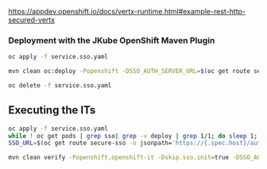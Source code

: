 <https://appdev.openshift.io/docs/vertx-runtime.html#example-rest-http-secured-vertx>

### Deployment with the JKube OpenShift Maven Plugin

```bash
oc apply -f service.sso.yaml

mvn clean oc:deploy -Popenshift -DSSO_AUTH_SERVER_URL=$(oc get route secure-sso -o jsonpath='https://{.spec.host}/auth')

oc delete -f service.sso.yaml
```

## Executing the ITs

```bash
oc apply -f service.sso.yaml
while ! oc get pods | grep sso| grep -v deploy | grep 1/1; do sleep 1; done
SSO_URL=$(oc get route secure-sso -o jsonpath='https://{.spec.host}/auth')

mvn clean verify -Popenshift,openshift-it -Dskip.sso.init=true -DSSO_AUTH_SERVER_URL=$(oc get route secure-sso -o jsonpath='https://{.spec.host}/auth')
```
